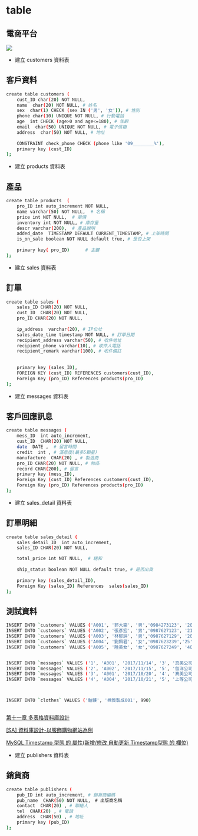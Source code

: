 # table
## 電商平台

![](https://i.imgur.com/MNvsTQM.png)

- 建立 customers 資料表

## 客戶資料
```bash
create table customers (
    cust_ID char(20) NOT NULL,
    name  char(20) NOT NULL, # 姓名
    sex  char(1) CHECK (sex IN ('男', '女')), # 性別
    phone char(10) UNIQUE NOT NULL, # 行動電話
    age  int CHECK (age>0 and age<=180), # 年齡
    email  char(50) UNIQUE NOT NULL, # 電子信箱
    address  char(50) NOT NULL, # 地址
    
    CONSTRAINT check_phone CHECK (phone like '09________%'),
    primary key (cust_ID)
);
```




- 建立 products 資料表

## 產品
```bash
create table products  (
    pro_ID int auto_increment NOT NULL, 
    name varchar(50) NOT NULL,  # 名稱
    price int NOT NULL,  # 單價
    inventory int NOT NULL, # 庫存量
    descr varchar(200),  # 產品說明
    added_date  TIMESTAMP DEFAULT CURRENT_TIMESTAMP, # 上架時間
    is_on_sale boolean NOT NULL default true, # 是否上架
    
    primary key( pro_ID)      # 主鍵
);
```





- 建立 sales 資料表

## 訂單
```bash
create table sales (
    sales_ID CHAR(20) NOT NULL,
    cust_ID  CHAR(20) NOT NULL,
    pro_ID CHAR(20) NOT NULL,
    
    ip_address  varchar(20), # IP位址
    sales_date_time timestamp NOT NULL, # 訂單日期
    recipient_address varchar(50), # 收件地址
    recipient_phone varchar(10), # 收件人電話
    recipient_remark varchar(100), # 收件備註
   
    
    primary key (sales_ID),
    FOREIGN KEY (cust_ID) REFERENCES customers(cust_ID),
    Foreign Key (pro_ID) References products(pro_ID)
);
```







-  建立 messages 資料表


## 客戶回應訊息
```bash
create table messages (
    mess_ID  int auto_increment, 
    cust_ID  CHAR(20) NOT NULL,
    date  DATE ,  # 留言時間
    credit  int , # 滿意度(最多5顆星)
    manufacture  CHAR(20) , # 製造商
    pro_ID CHAR(20) NOT NULL, # 物品
    record CHAR(200), # 留言
    primary key (mess_ID),
    Foreign Key (cust_ID) References customers(cust_ID),
    Foreign Key (pro_ID) References products(pro_ID)
);
```



- 建立 sales_detail 資料表

## 訂單明細
```bash
create table sales_detail (
    sales_detail_ID  int auto_increment,
    sales_ID CHAR(20) NOT NULL,

    total_price int NOT NULL,  # 總和
    
    ship_status boolean NOT NULL default true, # 是否出貨
    
    primary key (sales_detail_ID),
    Foreign Key (sales_ID) References  sales(sales_ID)
);
```








## 測試資料
```bash
INSERT INTO `customers` VALUES ('A001', '郭大豪', '男','0984273123', '20', 'A001@gcloud.csu.edu.tw', '高雄市鳥松區澄清路 800 號');
INSERT INTO `customers` VALUES ('A002', '張彥宏', '男','0987627123', '21', 'A002@gcloud.csu.edu.tw', '台南市鳥松區澄清路 801 號');
INSERT INTO `customers` VALUES ('A003', '林郁評', '男','0987627129', '20', 'A003@gcloud.csu.edu.tw', '高雄市鳥松區澄清路 802 號');
INSERT INTO `customers` VALUES ('A004', '劉姵君', '女','0987623239','25', 'A004@gcloud.csu.edu.tw', '新北市鳥松區澄清路 803 號');
INSERT INTO `customers` VALUES ('A005', '陸美女', '女','0987627249', '40', 'A005@gcloud.csu.edu.tw', '高雄市鳥松區澄清路 804 號');


INSERT INTO `messages` VALUES ('1', 'A001', '2017/11/14', '3', '真美公司', '油畫', '不想留言')
INSERT INTO `messages` VALUES ('2', 'A002', '2017/11/15', '5', '留洋公司', '耳環', '很好')
INSERT INTO `messages` VALUES ('3', 'A001', '2017/10/20', '4', '真美公司', '帽子', '顏色不對')
INSERT INTO `messages` VALUES ('4', 'A004', '2017/10/21', '5', '上等公司', '衣服', '還好')



INSERT INTO `clothes` VALUES ('骷髏', '棉質製成001', 990)



```




[第十一章 多表格資料庫設計](http://www.tsnien.idv.tw/DataBase_WebBook/%E7%AC%AC%E5%8D%81%E4%B8%80%E7%AB%A0%20%E5%A4%9A%E8%A1%A8%E6%A0%BC%E8%B3%87%E6%96%99%E5%BA%AB%E8%A8%AD%E8%A8%88.html)


[[SA] 資料庫設計-以服飾購物網站為例](http://chancayenne.blogspot.com/2015/08/sa.html)




[MySQL Timestamp 型態 的 屬性(新增/修改 自動更新 Timestamp型態 的 欄位)](https://blog.longwin.com.tw/2007/10/mysql_timestamp_properties_2007/)


- 建立 publishers 資料表
## 銷貨商
```bash
create table publishers (
    pub_ID int auto_increment, # 銷貨商編碼
    pub_name  CHAR(50) NOT NULL,　# 出版商名稱
    contact  CHAR(20) , # 聯絡人
    tel  CHAR(20) , # 電話
    address  CHAR(50) , # 地址
    primary key (pub_ID)
);
```
